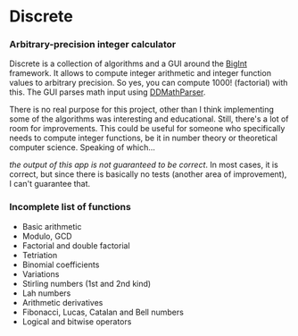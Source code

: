 #  Discrete
### Arbitrary-precision integer calculator

Discrete is a collection of algorithms and a GUI around the [BigInt](https://github.com/attaswift/BigInt) framework. It allows to compute integer arithmetic and integer function values to arbitrary precision. So yes, you can compute 1000! (factorial) with this. The GUI parses math input using [DDMathParser](https://github.com/davedelong/DDMathParser).

There is no real purpose for this project, other than I think implementing some of the algorithms was interesting and educational. Still, there's a lot of room for improvements. This could be useful for someone who specifically needs to compute integer functions, be it in number theory or theoretical computer science. Speaking of which...

*the output of this app is not guaranteed to be correct*. In most cases, it is correct, but since there is basically no tests (another area of improvement), I can't guarantee that.

### Incomplete list of functions

* Basic arithmetic
* Modulo, GCD
* Factorial and double factorial
* Tetriation
* Binomial coefficients
* Variations
* Stirling numbers (1st and 2nd kind)
* Lah numbers
* Arithmetic derivatives
* Fibonacci, Lucas, Catalan and Bell numbers
* Logical and bitwise operators

